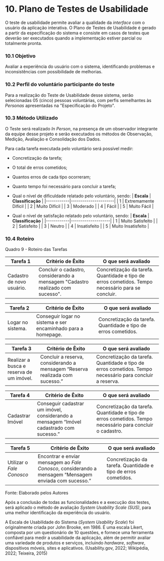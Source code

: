 
# 10. Plano de Testes de Usabilidade

O teste de usabilidade permite avaliar a qualidade da _interface_ com o usuário da aplicação interativa. O Plano de Testes de Usabilidade é gerado a partir da especificação do sistema e consiste em casos de testes que deverão ser executados quando a implementação estiver parcial ou totalmente pronta. 


### 10.1 Objetivo

Avaliar a experiência do usuário com o sistema, identificando problemas e inconsistências com possibilidade de melhorias.


### 10.2 Perfil do voluntário participante do teste 

Para a realização do Teste de Usabilidade desse sistema, serão selecionadas 05 (cinco) pessoas voluntárias, com perfis semelhantes às _Personas_ apresentadas na "Especificação do Projeto".


### 10.3 Método Utilizado

O Teste será realizado  _In Person_, na presença de um observador integrante da equipe desse projeto e serão executados os métodos de Observação, Medição, Avaliação e Consolidação dos Dados.

Para cada tarefa executada pelo voluntário será possível medir:

-	Concretização da tarefa;
-	O total de erros cometidos;
-	Quantos erros de cada tipo ocorreram;
-	Quanto tempo foi necessário para concluir a tarefa;
-	Qual o nível de dificuldade relatado pelo voluntário, sendo:
| **Escala** | **Classificação**    |
|------------|----------------------|
| 1          | Extremamente Difícil |
| 2          | Muito Difícil        |
| 3          | Moderado             |
| 4          | Fácil                |
| 5          | Muito Fácil          |

-	Qual o nível de satisfação relatado pelo voluntário, sendo:
| **Escala** | **Classificação**  |
|------------|--------------------|
| 1          | Muito Satisfeito   |
| 2          | Satisfeito         |
| 3          | Neutro             |
| 4          | Insatisfeito       |
| 5          | Muito Insatisfeito |


### 10.4 Roteiro

Quadro 9 - Roteiro das Tarefas

| **Tarefa 1** | **Critério de Êxito** | **O que será avaliado** |
|--------------|--------------------|-------------------------|
|Cadastro de novo usuário. | Concluir o cadastro, considerando a mensagem "Cadastro realizado com sucesso". | Concretização da tarefa. Quantidade e tipo de erros cometidos. Tempo necessário para se concluir. |


| **Tarefa 2** | **Critério de Êxito** | **O que será avaliado** |
|--------------|-----------------------|-------------------------|
|Logar no sistema. | Conseguir logar no sistema e ser encaminhado para a homepage. | Concretização da tarefa. Quantidade e tipo de erros cometidos. |


| **Tarefa 3** | **Critério de Êxito** | **O que será avaliado** |
|--------------|-----------------------|-------------------------|
|Realizar a busca e reserva de um imóvel. | Concluir a reserva, considerando a mensagem “Reserva realizada com sucesso.” | Concretização da tarefa. Quantidade e tipo de erros cometidos. Tempo necessário para concluir a reserva. |


| **Tarefa 4** | **Critério de Êxito** | **O que será avaliado** |
|--------------|-----------------------|-------------------------|
| Cadastrar Imóvel  | Conseguir cadastrar um imóvel, considerando a mensagem “Imóvel cadastrado com sucesso.”  | Concretização da tarefa. Quantidade e tipo de erros cometidos. Tempo necessário para concluir o cadastro.  |


| **Tarefa 5** | **Critério de Êxito** | **O que será avaliado**  |
|--------------|-----------------------|--------------------------|
| Utilizar o _Fale Conosco_ | Encontrar e enviar mensagem ao _Fale Conosco_, considerando a mensagem “Mensagem enviada com sucesso.” | Concretização da tarefa. Quantidade e tipo de erros cometidos. |

Fonte: Elaborado pelos Autores


Após a conclusão de todas as funcionalidades e a execução dos testes, será aplicado o método de avaliação _System Usability Scale (SUS)_, para uma melhor identificação da experiência do usuário.

A Escala de Usabilidade do Sistema (_System Usability Scale_) foi originalmente criada por John Brooke, em 1986. É uma escala Likert, composta por um questionário de 10 questões, e fornece uma ferramenta confiável para medir a usabilidade da aplicação, além de permitir avaliar uma variedade de produtos e serviços, incluindo _hardware_, _software_, dispositivos móveis, sites e aplicativos. (Usability.gov, 2022; Wikipédia, 2022; Teixeira, 2015)





